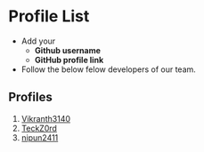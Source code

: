 # Profile List

- Add your 
    - **Github username**
    - **GitHub profile link**
- Follow the below felow developers of our team.

## Profiles

1. [Vikranth3140](https://github.com/Vikranth3140)
2. [TeckZ0rd](https://github.com/TeckZ0rd)
3. [nipun2411](https://github.com/nipun2411)
